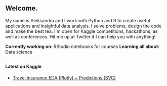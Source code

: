 <h2>Welcome.</h2>
<p>My name is Aleksandra and I work with Python and R to create useful applications and insightful data analysis. I solve problems, design the code and make the best tea. I'm open for Kaggle competitions, hackathons, as well as conferences. Hit me up at Twitter if I can help you with anything!</p>

**Currently working on**: RStudio notebooks for courses
**Learning all about:** Data science


<h2></h2>

<h4>Latest on Kaggle</h4>

- [Travel insurance EDA (Plotly) + Predictions (SVC)](https://www.kaggle.com/stellastella00/travel-insurance-eda-plotly-predictions-svc)
